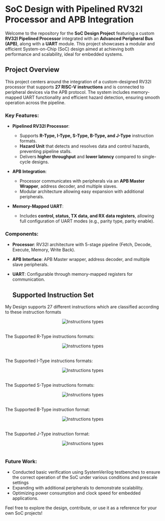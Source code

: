 # SoC Design with Pipelined RV32I Processor and APB Integration

Welcome to the repository for the **SoC Design Project** featuring a custom **RV32I Pipelined Processor** integrated with an **Advanced Peripheral Bus (APB)**, along with a **UART** module. This project showcases a modular and efficient System-on-Chip (SoC) design aimed at achieving both performance and scalability, ideal for embedded systems.

## Project Overview

This project centers around the integration of a custom-designed RV32I processor that supports **27 RISC-V instructions** and is connected to peripheral devices via the APB protocol. The system includes memory-mapped UART functionality and efficient hazard detection, ensuring smooth operation across the pipeline.

### Key Features:
- **Pipelined RV32I Processor**:
  - Supports **R-Type, I-Type, S-Type, B-Type, and J-Type** instruction formats.
  - **Hazard Unit** that detects and resolves data and control hazards, preventing pipeline stalls.
  - Delivers **higher throughput** and **lower latency** compared to single-cycle designs.
  
- **APB Integration**:
  - Processor communicates with peripherals via an **APB Master Wrapper**, address decoder, and multiple slaves.
  - Modular architecture allowing easy expansion with additional peripherals.

- **Memory-Mapped UART**:
  - Includes **control, status, TX data, and RX data registers**, allowing full configuration of UART modes (e.g., parity type, parity enable).
  

### Components:
- **Processor**: RV32I architecture with 5-stage pipeline (Fetch, Decode, Execute, Memory, Write Back).
- **APB Interface**: APB Master wrapper, address decoder, and multiple slave peripherals.
- **UART**: Configurable through memory-mapped registers for communication.

  ## Supported Instruction Set

My Design supports 27 different instructions which are classified according to these instruction formats

<div align="center">
  <img src="https://github.com/abdallah-zein/SoC-Design-with-Pipelined-RV32I-Processor-and-APB-Integration/blob/main/images/Instructions%20types.png" alt=" Instructions types">
</div>
<br>

The Supported R-Type instructions formats:
<div align="center">
  <img src="https://github.com/abdallah-zein/SoC-Design-with-Pipelined-RV32I-Processor-and-APB-Integration/blob/main/images/supported%20R-Type%20Instructions.png" alt=" Instructions types">
</div>
<br>

The Supported I-Type instructions formats:
<div align="center">
  <img src="https://github.com/abdallah-zein/SoC-Design-with-Pipelined-RV32I-Processor-and-APB-Integration/blob/main/images/supported%20I-Type%20Instructions.png" alt=" Instructions types">
</div>
<br>

The Supported S-Type instructions formats:
<div align="center">
  <img src="https://github.com/abdallah-zein/SoC-Design-with-Pipelined-RV32I-Processor-and-APB-Integration/blob/main/images/supported%20S-Type%20Instructions.png" alt=" Instructions types">
</div>
<br>

The Supported B-Type instruction format:
<div align="center">
  <img src="https://github.com/abdallah-zein/SoC-Design-with-Pipelined-RV32I-Processor-and-APB-Integration/blob/main/images/supported%20B-Type%20Instruction.png" alt=" Instructions types">
</div>
<br>

The Supported J-Type instruction format:

<div align="center">
  <img src="https://github.com/abdallah-zein/SoC-Design-with-Pipelined-RV32I-Processor-and-APB-Integration/blob/main/images/supported%20J-Type%20Instruction.png" alt=" Instructions types">
</div>
<br>

### Future Work:
- Conducted basic verification using SystemVerilog testbenches to ensure the correct operation of the SoC under various conditions and prescale settings
- Expanding with additional peripherals to demonstrate scalability.
- Optimizing power consumption and clock speed for embedded applications.

Feel free to explore the design, contribute, or use it as a reference for your own SoC projects!
